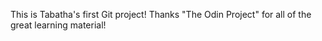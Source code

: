 This is Tabatha's first Git project! Thanks "The Odin Project" for all of the great learning material! 
